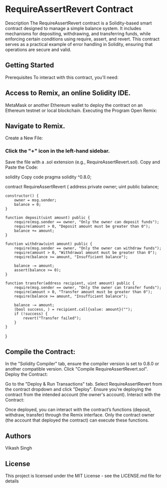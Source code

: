 # RequireAssertRevert Contract
Description
The RequireAssertRevert contract is a Solidity-based smart contract designed to manage a simple balance system. It includes mechanisms for depositing, withdrawing, and transferring funds, while enforcing certain conditions using require, assert, and revert. This contract serves as a practical example of error handling in Solidity, ensuring that operations are secure and valid.

## Getting Started
Prerequisites
To interact with this contract, you'll need:

## Access to Remix, an online Solidity IDE.
MetaMask or another Ethereum wallet to deploy the contract on an Ethereum testnet or local blockchain.
Executing the Program
Open Remix:

## Navigate to Remix.
Create a New File:

### Click the "+" icon in the left-hand sidebar.
Save the file with a .sol extension (e.g., RequireAssertRevert.sol).
Copy and Paste the Code:

solidity
Copy code
pragma solidity ^0.8.0;

contract RequireAssertRevert {
    address private owner;
    uint public balance;

    constructor() {
        owner = msg.sender;
        balance = 0;
    }

    function deposit(uint amount) public {
        require(msg.sender == owner, "Only the owner can deposit funds");
        require(amount > 0, "Deposit amount must be greater than 0");
        balance += amount;
    }

    function withdraw(uint amount) public {
        require(msg.sender == owner, "Only the owner can withdraw funds");
        require(amount > 0, "Withdrawal amount must be greater than 0");
        require(balance >= amount, "Insufficient balance");

        balance -= amount;
        assert(balance >= 0);
    }

    function transfer(address recipient, uint amount) public {
        require(msg.sender == owner, "Only the owner can transfer funds");
        require(amount > 0, "Transfer amount must be greater than 0");
        require(balance >= amount, "Insufficient balance");

        balance -= amount;
        (bool success, ) = recipient.call{value: amount}("");
        if (!success) {
            revert("Transfer failed");
        }
    }
}
## Compile the Contract:

In the "Solidity Compiler" tab, ensure the compiler version is set to 0.8.0 or another compatible version.
Click "Compile RequireAssertRevert.sol".
Deploy the Contract:

Go to the "Deploy & Run Transactions" tab.
Select RequireAssertRevert from the contract dropdown and click "Deploy".
Ensure you're deploying the contract from the intended account (the owner's account).
Interact with the Contract:

Once deployed, you can interact with the contract’s functions (deposit, withdraw, transfer) through the Remix interface.
Only the contract owner (the account that deployed the contract) can execute these functions.
## Authors
Vikash Singh
## License
This project is licensed under the MIT License - see the LICENSE.md file for details
